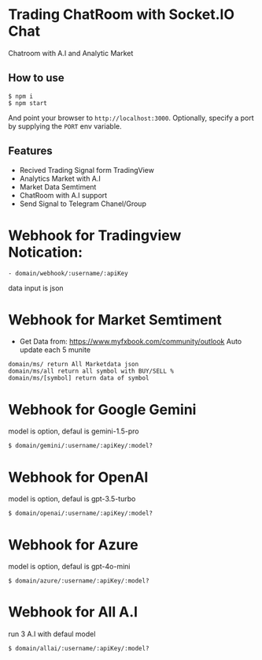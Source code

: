 
# Trading ChatRoom with Socket.IO Chat

Chatroom with A.I and Analytic Market 
## How to use

```
$ npm i
$ npm start
```

And point your browser to `http://localhost:3000`. Optionally, specify
a port by supplying the `PORT` env variable.

## Features

- Recived Trading Signal form TradingView
- Analytics Market with A.I
- Market Data Semtiment
- ChatRoom with A.I support 
- Send Signal to Telegram Chanel/Group

# Webhook for Tradingview Notication:
```
- domain/webhook/:username/:apiKey
```
data input is json

# Webhook for Market Semtiment
- Get Data from: 
https://www.myfxbook.com/community/outlook
Auto update each 5 munite
```
domain/ms/ return All Marketdata json
domain/ms/all return all symbol with BUY/SELL %
domain/ms/[symbol] return data of symbol
```
# Webhook for Google Gemini
model is option, defaul is gemini-1.5-pro 
```
$ domain/gemini/:username/:apiKey/:model?
```
# Webhook for OpenAI
model is option, defaul is gpt-3.5-turbo 
```
$ domain/openai/:username/:apiKey/:model?
```
# Webhook for Azure
model is option, defaul is gpt-4o-mini 
```
$ domain/azure/:username/:apiKey/:model?
```
# Webhook for All A.I
run 3 A.I with defaul model
```
$ domain/allai/:username/:apiKey/:model?
```
